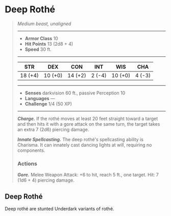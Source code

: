 # Deep Rothé
>*Medium beast, unaligned*
>___
>- **Armor Class** 10
>- **Hit Points** 13 (2d8 + 4)
>- **Speed** 30 ft.
>___
>|STR|DEX|CON|INT|WIS|CHA|
>|:---:|:---:|:---:|:---:|:---:|:---:|
>|18 (+4)|10 (+0)|14 (+2)|2 (-4)|10 (+0)|4 (-3)|
>___
>- **Senses** darkvision 60 ft., passive Perception 10
>- **Languages** —
>- **Challenge** 1/4 (50 XP)
>___
>***Charge.*** If the rothé moves at least 20 feet straight toward a target and then hits it with a gore attack on the same turn, the target takes an extra 7 (2d6) piercing damage.  
>
>***Innate Spellcasting.*** The deep rothé's spellcasting ability is Charisma. It can innately cast dancing lights at will, requiring no components.  
>
>
>### Actions
>***Gore.*** Melee Weapon Attack: +6 to hit, reach 5 ft., one target. Hit: 7 (1d6 + 4) piercing damage.
## Deep Rothé
Deep rothé are stunted Underdark variants of rothé.